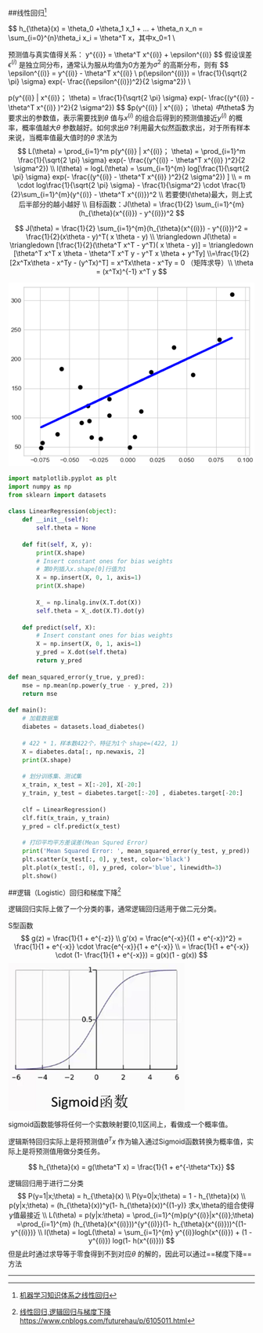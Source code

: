 ##线性回归[^1]


$$
h_{\theta}(x) = \theta_0 +\theta_1 x_1 + ... + \theta_n x_n = \sum_{i=0}^{n}\theta_i x_i = \theta^T x，其中x_0=1 \\

预测值与真实值得关系：
y^{{i}} = \theta^T x^{(i)} + \epsilon^{(i)}
$$
假设误差$\epsilon^{(i)}$ 是独立同分布，通常认为服从均值为0方差为$\sigma^2$ 的高斯分布，则有
$$
\epsilon^{(i)} = y^{(i)} - \theta^T x^{(i)} \\
p(\epsilon^{(i)}) = \frac{1}{\sqrt{2 \pi} \sigma} exp(- \frac{(\epsilon^{(i)})^2}{2 \sigma^2}) \\

p(y^{(i)} | x^{(i)}； \theta) = \frac{1}{\sqrt{2 \pi} \sigma} exp(- \frac{(y^{(i)} - \theta^T x^{(i)} )^2}{2 \sigma^2})
$$
$p(y^{(i)} | x^{(i)}； \theta) $中$\theta$ 为要求出的参数值，表示需要找到$\theta$ 值与$x^{(i)}$ 的组合后得到的预测值接近$y^{(i)}$ 的概率，概率值越大$\theta$ 参数越好。如何求出$\theta$ ?利用最大似然函数求出，对于所有样本来说，当概率值最大值时的$\theta$ 求法为
$$
L(\theta)  = \prod_{i=1}^m p(y^{(i)} | x^{(i)}； \theta) =  \prod_{i=1}^m  \frac{1}{\sqrt{2 \pi} \sigma} exp(- \frac{(y^{(i)} - \theta^T x^{(i)} )^2}{2 \sigma^2}) \\
l(\theta) = logL(\theta) = \sum_{i=1}^{m} log[\frac{1}{\sqrt{2 \pi} \sigma} exp(- \frac{(y^{(i)} - \theta^T x^{(i)} )^2}{2 \sigma^2}) ] \\
= m \cdot log\frac{1}{\sqrt{2 \pi} \sigma} - \frac{1}{\sigma^2} \cdot \frac{1}{2}\sum_{i=1}^{m}(y^{(i)} - \theta^T x^{(i)})^2 \\
若要使l(\theta)最大，则上式后半部分的越小越好 \\
目标函数：J(\theta) = \frac{1}{2} \sum_{i=1}^{m}(h_{\theta}(x^{(i)}) - y^{(i)})^2
$$

$$
J(\theta) = \frac{1}{2} \sum_{i=1}^{m}(h_{\theta}(x^{(i)}) - y^{(i)})^2 = \frac{1}{2}(x\theta  - y)^T( x \theta - y) \\
\triangledown J(\theta) = \triangledown [\frac{1}{2}(\theta^T x^T - y^T)( x \theta - y)] 
= \triangledown [\theta^T x^T x \theta - \theta^T x^T y - y^T x \theta + y^Ty] 
\\=\frac{1}{2}[2x^Tx\theta - x^Ty - (y^Tx)^T] = x^Tx\theta - x^Ty = 0 （矩阵求导）\\
\theta = (x^Tx)^{-1} x^T y
$$

![线性回归举例](imgs_md/线性回归举例.png)

```python
import matplotlib.pyplot as plt
import numpy as np 
from sklearn import datasets

class LinearRegression(object):
    def __init__(self):
        self.theta = None
    
    def fit(self, X, y):
        print(X.shape)
        # Insert constant ones for bias weights
        # 第0列插入x.shape[0]行值为1
        X = np.insert(X, 0, 1, axis=1)
        print(X.shape)

        X_ = np.linalg.inv(X.T.dot(X))
        self.theta = X_.dot(X.T).dot(y)

    def predict(self, X):
        # Insert constant ones for bias weights
        X = np.insert(X, 0, 1, axis=1)
        y_pred = X.dot(self.theta)
        return y_pred
        
def mean_squared_error(y_true, y_pred):
    mse = np.mean(np.power(y_true - y_pred, 2))
    return mse

def main():
    # 加载数据集
    diabetes = datasets.load_diabetes()

    # 422 * 1，样本数422个，特征为1个 shape=(422, 1)
    X = diabetes.data[:, np.newaxis, 2]
    print(X.shape)

    # 划分训练集、测试集
    x_train, x_test = X[:-20], X[-20:]
    y_train, y_test = diabetes.target[:-20] , diabetes.target[-20:]

    clf = LinearRegression()
    clf.fit(x_train, y_train)
    y_pred = clf.predict(x_test)

    # 打印平均平方差误差(Mean Squred Error)
    print('Mean Squared Error: ', mean_squared_error(y_test, y_pred))
    plt.scatter(x_test[:, 0], y_test, color='black')
    plt.plot(x_test[:, 0], y_pred, color='blue', linewidth=3)
    plt.show()
```



##逻辑（Logistic）回归和梯度下降[^2]

逻辑回归实际上做了一个分类的事，通常逻辑回归适用于做二元分类。



S型函数
$$
g(z) = \frac{1}{1 + e^{-z}} \\
g'(x) = \frac{e^{-x}}{(1 + e^{-x})^2} = \frac{1}{1 + e^{-x}}  \cdot \frac{e^{-x}}{1 + e^{-x}} \\ =  \frac{1}{1 + e^{-x}}  \cdot (1-  \frac{1}{1 + e^{-x}}) = g(x)(1 - g(x))
$$
![sigmoid函数](imgs_md/sigmoid函数.png)

sigmoid函数能够将任何一个实数映射要[0,1]区间上，看做成一个概率值。

逻辑斯特回归实际上是将预测值$\theta^Tx$ 作为输入通过Sigmoid函数转换为概率值，实际上是将预测值用做分类任务。

$$
h_{\theta}(x) = g(\theta^T x) = \frac{1}{1 + e^{-\theta^Tx}}
$$

逻辑回归用于进行二分类
$$
P(y=1|x;\theta) = h_{\theta}(x) \\
P(y=0|x;\theta) = 1 - h_{\theta}(x) \\
p(y|x;\theta) = (h_{\theta}(x))^y(1- h_{\theta}(x))^{(1-y)} 求x,\theta的组合使得y值最接近 \\
L(\theta) = p(y|x:\theta) = \prod_{i=1}^{m}p(y^{(i)}|x^{(i)};\theta) =\prod_{i=1}^{m} (h_{\theta}(x^{(i)}))^{y^{(i)}}(1- h_{\theta}(x^{(i)}))^{(1-y^{(i)})} \\
l(\theta) = logL(\theta) = \sum_{i=1}^{m} y^{(i)}logh(x^{(i)}) + (1 - y^{(i)}) log(1- h(x^{(i)}))
$$
但是此时通过求导等于零食得到不到对应$\theta$ 的解的，因此可以通过==梯度下降==方法 









***

[^1]: [机器学习知识体系之线性回归](https://www.cnblogs.com/wdsunny/p/6362582.html)
[^2]: [线性回归,逻辑回归与梯度下降]()https://www.cnblogs.com/futurehau/p/6105011.html

